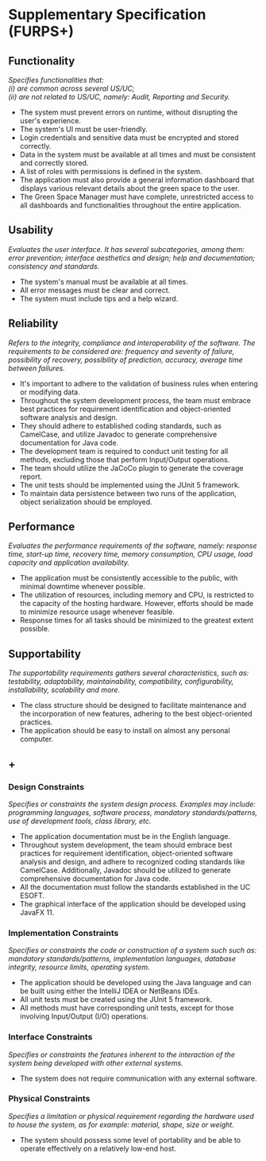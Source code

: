 # Supplementary Specification (FURPS+)

## Functionality
_Specifies functionalities that: \
 (i) are common across several US/UC; \
 (ii) are not related to US/UC, namely: Audit, Reporting and Security._
* The system must prevent errors on runtime, without disrupting the user's experience.
* The system's UI must be user-friendly. 
* Login credentials and sensitive data must be encrypted and stored correctly.
* Data in the system must be available at all times and must be consistent and correctly stored.
* A list of roles with permissions is defined in the system.
* The application must also provide a general information dashboard that displays various relevant details about the green space to the user.
* The Green Space Manager must have complete, unrestricted access to all dashboards and functionalities throughout the entire application.
## Usability
_Evaluates the user interface. It has several subcategories,
among them: error prevention; interface aesthetics and design; help and
documentation; consistency and standards._
* The system's manual must be available at all times.
* All error messages must be clear and correct.
* The system must include tips and a help wizard.

## Reliability

_Refers to the integrity, compliance and interoperability of the software. The requirements to be considered are: frequency and severity of failure, possibility of recovery, possibility of prediction, accuracy, average time between failures._
* It's important to adhere to the validation of business rules when entering or modifying data.
* Throughout the system development process, the team must embrace best practices for requirement identification and object-oriented software analysis and design. 
* They should adhere to established coding standards, such as CamelCase, and utilize Javadoc to generate comprehensive documentation for Java code.
* The development team is required to conduct unit testing for all methods, excluding those that perform Input/Output operations.
* The team should utilize the JaCoCo plugin to generate the coverage report.
* The unit tests should be implemented using the JUnit 5 framework.
* To maintain data persistence between two runs of the application, object serialization should be employed.
## Performance

_Evaluates the performance requirements of the software, namely: response time, start-up time, recovery time, memory consumption, CPU usage, load capacity and application availability._

* The application must be consistently accessible to the public, with minimal downtime whenever possible.
* The utilization of resources, including memory and CPU, is restricted to the capacity of the hosting hardware. However, efforts should be made to minimize resource usage whenever feasible.
* Response times for all tasks should be minimized to the greatest extent possible.
## Supportability

_The supportability requirements gathers several characteristics, such as:
testability, adaptability, maintainability, compatibility,
configurability, installability, scalability and more._
* The class structure should be designed to facilitate maintenance and the incorporation of new features, adhering to the best object-oriented practices.  
* The application should be easy to install on almost any personal computer.



## +

### Design Constraints

_Specifies or constraints the system design process. Examples may include: programming languages, software process, mandatory standards/patterns, use of development tools, class library, etc._

* The application documentation must be in the English language.
* Throughout system development, the team should embrace best practices for requirement identification, object-oriented software analysis and design, and adhere to recognized coding standards like CamelCase. Additionally, Javadoc should be utilized to generate comprehensive documentation for Java code.
* All the documentation must follow the standards established in the UC ESOFT.
* The graphical interface of the application should be developed using JavaFX 11.

### Implementation Constraints

_Specifies or constraints the code or construction of a system such
such as: mandatory standards/patterns, implementation languages,
database integrity, resource limits, operating system._

* The application should be developed using the Java language and can be built using either the IntelliJ IDEA or NetBeans IDEs.
* All unit tests must be created using the JUnit 5 framework.
* All methods must have corresponding unit tests, except for those involving Input/Output (I/O) operations.
### Interface Constraints

_Specifies or constraints the features inherent to the interaction of the
system being developed with other external systems._

* The system does not require communication with any external software.

### Physical Constraints

_Specifies a limitation or physical requirement regarding the hardware used to house the system, as for example: material, shape, size or weight._

* The system should possess some level of portability and be able to operate effectively on a relatively low-end host.






